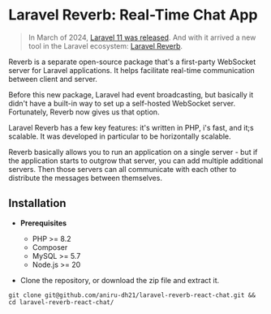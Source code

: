 # Laravel Reverb: Real-Time Chat App

> In March of 2024, [Laravel 11 was released](https://blog.laravel.com/laravel-11-now-available). And with it arrived a new tool in the Laravel ecosystem: [Laravel Reverb](https://reverb.laravel.com/).

Reverb is a separate open-source package that's a first-party WebSocket server for Laravel applications. It helps facilitate real-time communication between client and server.

Before this new package, Laravel had event broadcasting, but basically it didn't have a built-in way to set up a self-hosted WebSocket server. Fortunately, Reverb now gives us that option.

Laravel Reverb has a few key features: it's written in PHP, i's fast, and it;s scalable. It was developed in particular to be horizontally scalable.

Reverb basically allows you to run an application on a single server - but if the application starts to outgrow that server, you can add multiple additional servers. Then those servers can all communicate with each other to distribute the messages between themselves.

## Installation

- **Prerequisites**
  - PHP >= 8.2
  - Composer
  - MySQL >= 5.7
  - Node.js >= 20

- Clone the repository, or download the zip file and extract it.
```shell
git clone git@github.com/aniru-dh21/laravel-reverb-react-chat.git && cd laravel-reverb-react-chat/
```
